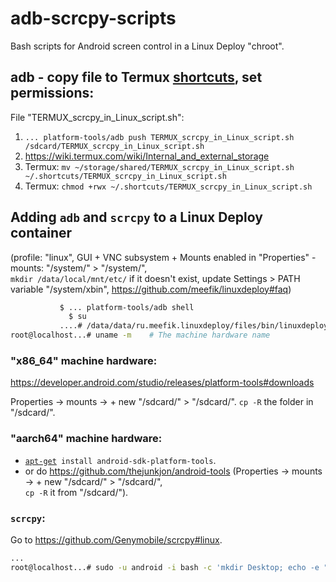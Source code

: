 # adb-scrcpy-scripts
Bash scripts for Android screen control in a Linux Deploy "chroot".

## adb - copy file to Termux [shortcuts](https://github.com/termux/termux-widget#readme), set permissions:

File "TERMUX_scrcpy_in_Linux_script.sh":

 1. `... platform-tools/adb push TERMUX_scrcpy_in_Linux_script.sh /sdcard/TERMUX_scrcpy_in_Linux_script.sh`
 2. https://wiki.termux.com/wiki/Internal_and_external_storage
 3. Termux: `mv ~/storage/shared/TERMUX_scrcpy_in_Linux_script.sh ~/.shortcuts/TERMUX_scrcpy_in_Linux_script.sh`
 4. Termux: `chmod +rwx ~/.shortcuts/TERMUX_scrcpy_in_Linux_script.sh`

## Adding `adb` and `scrcpy` to a Linux Deploy container
(profile: "linux", GUI + VNC subsystem + Mounts enabled in "Properties" - mounts: "/system/" > "/system/",  
`mkdir /data/local/mnt/etc/` if it doesn't exist, update Settings > PATH variable "/system/xbin", https://github.com/meefik/linuxdeploy#faq)

```bash
           $ ... platform-tools/adb shell
             $ su
           ....# /data/data/ru.meefik.linuxdeploy/files/bin/linuxdeploy -p linux shell
root@localhost...# uname -m    # The machine hardware name
```

### "x86_64" machine hardware:

https://developer.android.com/studio/releases/platform-tools#downloads

Properties -> mounts -> + new "/sdcard/" > "/sdcard/".
`cp -R` the folder in "/sdcard/".

### "aarch64" machine hardware:

- [`apt-get`](https://opensource.com/article/18/8/how-install-software-linux-command-line)` install android-sdk-platform-tools`.
- or do https://github.com/thejunkjon/android-tools (Properties -> mounts -> + new "/sdcard/" > "/sdcard/",  
 `cp -R` it from "/sdcard/").

### `scrcpy`:

Go to https://github.com/Genymobile/scrcpy#linux.

```bash
...
root@localhost...# sudo -u android -i bash -c 'mkdir Desktop; echo -e "#\!/usr/bin/bash\nx-terminal-emulator" > Desktop/terminal.sh'; chmod u+x /home/android/Desktop/terminal.sh
```
